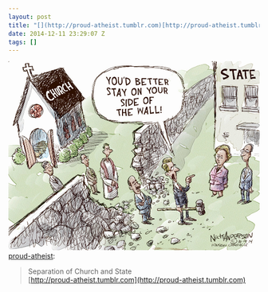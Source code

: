 ```yaml
---
layout: post
title: "[](http://proud-atheist.tumblr.com)[http://proud-atheist.tumblr.com"
date: 2014-12-11 23:29:07 Z
tags: []
---
```

![](/media/2014/12/104960631959.jpg)
[proud-atheist](http://proud-atheist.tumblr.com/post/104955667215/separation-of-church-and-state):

> Separation of Church and State  
> [](http://proud-atheist.tumblr.com)[http://proud-atheist.tumblr.com](http://proud-atheist.tumblr.com)
